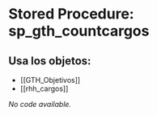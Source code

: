 # Stored Procedure: sp_gth_countcargos

## Usa los objetos:
- [[GTH_Objetivos]]
- [[rhh_cargos]]

*No code available.*
